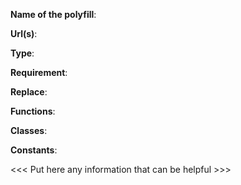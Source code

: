 <!-- The name of the polyfill -->
**Name of the polyfill**: <!-- Often it's the composer package name -->

<!-- Where to find the source code, polyfill website, author website -->
**Url(s)**: <!-- Any revelant URL -->

<!-- Which type of polyfill, more information in the README -->
**Type**: <!-- "polyfill", "stub", "alternative" or "?" -->

<!-- What are the mandatory dependency -->
**Requirement**: <!-- In most of case, it's the "require" section of the composer.json -->

<!-- What is the propose of the polyfill -->
**Replace**: <!-- Often, it's in the "suggest" section of the composer.json -->

<!-- List of functions implemented by the polyfill -->
**Functions**: <!-- You have to read the code to find them -->

<!-- List of classes implemented by the polyfill -->
**Classes**: <!-- You have to read the code to find them -->

<!-- List of constants implemented by the polyfill -->
**Constants**: <!-- You have to read the code to find them -->

<<< Put here any information that can be helpful >>>